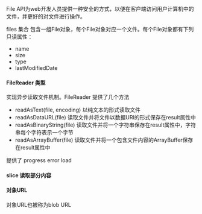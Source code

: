 File API为web开发人员提供一种安全的方式，以便在客户端访问用户计算机中的文件，并更好的对文件进行操作。

files 集合  包含一组File对象，每个File对象对应一个文件。每个File对象都有下列只读属性：

* name
* size
* type
* lastModifiedDate


#### FileReader 类型

实现异步读取文件机制。FileReader 提供了几个方法

* readAsText(file, encoding) 以纯文本的形式读取文件
* readAsDataURL(file) 读取文件并将文件以数据URI的形式保存在result属性中
* readAsBinaryString(file) 读取文件并将一个字符串保存在result属性中，字符串每个字符表示一个字节
* readAsArrayBuffer(file) 读取文件并将一个包含文件内容的ArrayBuffer保存在result属性中

提供了 progress error load 

#### slice 读取部分内容

#### 对象URL
对象URL也被称为blob URL
